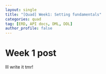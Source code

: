 ```yaml
---
layout: single
title: "[Quad] Week1: Setting fundamentals"
categories: quad
tag: [ERD, API docs, DML, DDL]
author_profile: false
---
```


# Week 1 post 

Ill write it tmr!